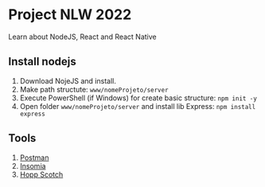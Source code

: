 # Project NLW 2022

Learn about NodeJS, React and React Native

## Install nodejs

1. Download NojeJS and install.
2. Make path structute: `www/nomeProjeto/server`
3. Execute PowerShell (if Windows) for create basic structure: `npm init -y`
4. Open folder `www/nomeProjeto/server` and install lib Express: `npm install express`

## Tools

1. [Postman](https://www.postman.com/)
2. [Insomia](https://insomnia.rest/)
3. [Hopp Scotch](https://hoppscotch.io/pt-br/)
